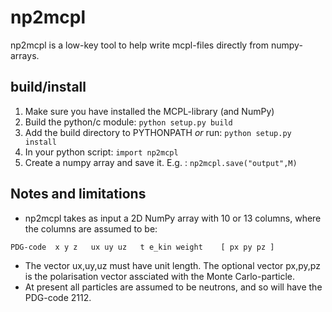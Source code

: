 # np2mcpl

np2mcpl is a low-key tool to help write mcpl-files directly from numpy-arrays.

## build/install
1. Make sure you have installed the MCPL-library (and NumPy)
2. Build the python/c module: ```python setup.py build```
3. Add the build directory to PYTHONPATH _or_ run: ```python setup.py install```
4. In your python script: ```import np2mcpl```
5. Create a numpy array and save it. E.g. : ```np2mcpl.save("output",M)```

## Notes and limitations
- np2mcpl takes as input a 2D NumPy array with 10 or 13 columns, where the columns are assumed to be:
```
PDG-code  x y z   ux uy uz   t e_kin weight    [ px py pz ]
```
- The vector ux,uy,uz must have unit length. The optional vector px,py,pz is the polarisation vector assciated with the Monte Carlo-particle.
- At present all particles are assumed to be neutrons, and so will have the PDG-code 2112.
